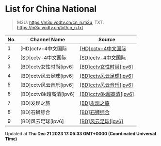 # List for **China National**

> M3U: <https://m3u.vodtv.cn/cn_n.m3u>, TXT: <https://m3u.vodtv.cn/txt/cn_n.txt>

| No.  | Channel Name | Source |
| --- | ------------ | --- |
| 1 | [HD]cctv-4中文国际 | [[HD]cctv-4中文国际](https://epg.pw/stream/e9df8fe337dd6bacbf98516a34c0b0c94b3d2a02339529dea3de3769add35fc9.m3u8) |
| 2 | [SD]cctv-4中文国际 | [[SD]cctv-4中文国际](https://epg.pw/stream/c3b4c0fa59357628b823a008e742caa5e3ea18df81216adbc62f3aa7afe556f0.m3u8) |
| 3 | [BD]cctv女性时尚[ipv6] | [[BD]cctv女性时尚[ipv6]](https://epg.pw/stream/fe8b30a1c7e5156f844801fd71e5df52d089e315fb1ee961c73f7cbd8e6d57bf.m3u8) |
| 4 | [BD]cctv风云足球[ipv6] | [[BD]cctv风云足球[ipv6]](https://epg.pw/stream/122835fa915406615737ceb261f638f27e4101526191b85c281580274a185862.m3u8) |
| 5 | [BD]cctv风云音乐[ipv6] | [[BD]cctv风云音乐[ipv6]](https://epg.pw/stream/1fb1205c93c4029eeebd219d3dc6898df1514b4dc5df4562e3748dbda97f82be.m3u8) |
| 6 | [BD]cctv8k超高清[ipv6] | [[BD]cctv8k超高清[ipv6]](https://epg.pw/stream/12c4722b400606e9f17e446f03738627390aa03e60b7cea9a4fe15016cc6e079.m3u8) |
| 7 | [BD]发现之旅 | [[BD]发现之旅](https://epg.pw/stream/0c141ad833ea9162fa1248de0bda4204a8c72f891e8ee10adb4303758f904aa3.ctv) |
| 8 | [BD]石狮综合 | [[BD]石狮综合](https://epg.pw/stream/611e94f85d8e7b5016b9f15490d511f1bb8efa643a13d82e6f57cd2606c312e7.m3u8) |
| 9 | [BD]风云足球[ipv6] | [[BD]风云足球[ipv6]](https://epg.pw/stream/2f15d1c8f0acaa40abcbf0b5cab1d4011bf75bd775e650078108a7354dbf9dc0.m3u8) |

Updated at **Thu Dec 21 2023 17:05:33 GMT+0000 (Coordinated Universal Time)**
